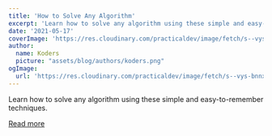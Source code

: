 ```yaml
---
title: 'How to Solve Any Algorithm'
excerpt: 'Learn how to solve any algorithm using these simple and easy-to-remember techniques.'
date: '2021-05-17'
coverImage: 'https://res.cloudinary.com/practicaldev/image/fetch/s--vys-bnnx--/c_imagga_scale,f_auto,fl_progressive,h_420,q_auto,w_1000/https://dev-to-uploads.s3.amazonaws.com/uploads/articles/2uuinjhsatdh0slpj9h9.png'
author:
  name: Koders
  picture: "assets/blog/authors/koders.png"
ogImage:
  url: 'https://res.cloudinary.com/practicaldev/image/fetch/s--vys-bnnx--/c_imagga_scale,f_auto,fl_progressive,h_420,q_auto,w_1000/https://dev-to-uploads.s3.amazonaws.com/uploads/articles/2uuinjhsatdh0slpj9h9.png'
---
```


Learn how to solve any algorithm using these simple and easy-to-remember techniques.

[Read more](https://dev.to/nielsenjared/how-to-solve-algorithms-2jo9)

